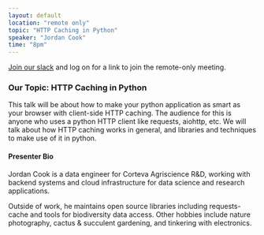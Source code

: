 ```yaml
---
layout: default
location: "remote only"
topic: "HTTP Caching in Python"
speaker: "Jordan Cook"
time: "8pm"
---
```


[Join our slack](https://join.slack.com/t/pyowa/shared_invite/enQtNjM4MzAxMzIwNzg0LTA5YjNmMDk4MWNkZGFlOTNhMWJkZGQ3ZTAxYjIxYTg5NTZmN2Q2ZmMyOTE4NDgyYzFmODBjNzExYTQ4YjM0Zjg) and log on for a link to join the remote-only meeting.

### Our Topic: HTTP Caching in Python

This talk will be about how to make your python application as smart as your browser with client-side HTTP caching. The audience for this is anyone who uses a python HTTP client like requests, aiohttp, etc. We will talk about how HTTP caching works in general, and libraries and techniques to make use of it in python.

#### Presenter Bio

Jordan Cook is a data engineer for Corteva Agriscience R&D, working with backend systems and cloud infrastructure for data science and research applications.

Outside of work, he maintains open source libraries including requests-cache and tools for biodiversity data access. Other hobbies include nature photography, cactus & succulent gardening, and tinkering with electronics.
